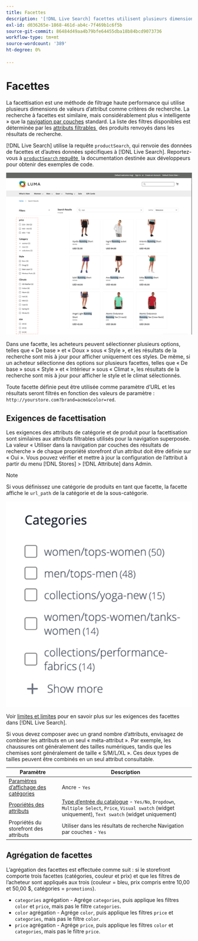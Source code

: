 ```yaml
---
title: Facettes
description: '[!DNL Live Search] facettes utilisent plusieurs dimensions de valeurs d’attribut comme critères de recherche.'
exl-id: d036265e-1868-461d-ab4c-7f469b1c6f5b
source-git-commit: 86484d49aa4b79bfe64455dba18b84bcd9073736
workflow-type: tm+mt
source-wordcount: '389'
ht-degree: 0%

---
```


# Facettes

La facettisation est une méthode de filtrage haute performance qui utilise plusieurs dimensions de valeurs d’attribut comme critères de recherche. La recherche à facettes est similaire, mais considérablement plus « intelligente » que la [navigation par couches](https://experienceleague.adobe.com/docs/commerce-admin/catalog/catalog/navigation/navigation-layered.html) standard. La liste des filtres disponibles est déterminée par les [&#x200B; attributs filtrables &#x200B;](https://experienceleague.adobe.com/docs/commerce-admin/catalog/catalog/navigation/navigation-layered.html#filterable-attributes) des produits renvoyés dans les résultats de recherche.

[!DNL Live Search] utilise la requête `productSearch`, qui renvoie des données de facettes et d’autres données spécifiques à [!DNL Live Search]. Reportez-vous à [`productSearch` requête &#x200B;](https://developer.adobe.com/commerce/webapi/graphql/schema/live-search/queries/product-search/) la documentation destinée aux développeurs pour obtenir des exemples de code.

![Résultats de recherche filtrés](assets/storefront-search-results-run.png)

Dans une facette, les acheteurs peuvent sélectionner plusieurs options, telles que « De base » et « Doux » sous « Style », et les résultats de la recherche sont mis à jour pour afficher uniquement ces styles. De même, si un acheteur sélectionne des options sur plusieurs facettes, telles que « De base » sous « Style » et « Intérieur » sous « Climat », les résultats de la recherche sont mis à jour pour afficher le style et le climat sélectionnés.

Toute facette définie peut être utilisée comme paramètre d’URL et les résultats seront filtrés en fonction des valeurs de paramètre : `http://yourstore.com?brand=acme&color=red`.

## Exigences de facettisation

Les exigences des attributs de catégorie et de produit pour la facettisation sont similaires aux attributs filtrables utilisés pour la navigation superposée. La valeur « Utiliser dans la navigation par couches des résultats de recherche » de chaque propriété storefront d’un attribut doit être définie sur « Oui ». Vous pouvez vérifier et mettre à jour la configuration de l’attribut à partir du menu [!DNL Stores] > [!DNL Attribute] dans Admin.

>[!NOTE]
>
>Si vous définissez une catégorie de produits en tant que facette, la facette affiche le `url_path` de la catégorie et de la sous-catégorie.
>
>![Facette Catégorie](assets/facet-category.png)

Voir [limites et limites](./boundaries-limits.md#facets) pour en savoir plus sur les exigences des facettes dans [!DNL Live Search].

Si vous devez composer avec un grand nombre d’attributs, envisagez de combiner les attributs en un seul « méta-attribut ». Par exemple, les chaussures ont généralement des tailles numériques, tandis que les chemises sont généralement de taille « S/M/L/XL ». Ces deux types de tailles peuvent être combinés en un seul attribut consultable.

| Paramètre | Description |
|--- |--- |
| [Paramètres d’affichage des catégories](https://experienceleague.adobe.com/docs/commerce-admin/catalog/categories/create/categories-display-settings.html) | Ancre - `Yes` |
| [Propriétés des attributs](https://experienceleague.adobe.com/docs/commerce-admin/catalog/product-attributes/create/attribute-product-create.html) | [Type d’entrée du catalogue](https://experienceleague.adobe.com/docs/commerce-admin/catalog/product-attributes/attributes-input-types.html) - `Yes/No`, `Dropdown`, `Multiple Select`, `Price`, `Visual swatch` (widget uniquement), `Text swatch` (widget uniquement) |
| Propriétés du storefront des attributs | Utiliser dans les résultats de recherche Navigation par couches - `Yes` |

## Agrégation de facettes

L’agrégation des facettes est effectuée comme suit : si le storefront comporte trois facettes (catégories, couleur et prix) et que les filtres de l’acheteur sont appliqués aux trois (couleur = bleu, prix compris entre 10,00 et 50,00 $, catégories = `promotions`).

* `categories` agrégation - Agrége `categories`, puis applique les filtres `color` et `price`, mais pas le filtre `categories`.
* `color` agrégation - Agrége `color`, puis applique les filtres `price` et `categories`, mais pas le filtre `color`.
* `price` agrégation - Agrége `price`, puis applique les filtres `color` et `categories`, mais pas le filtre `price`.
